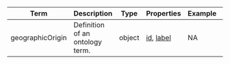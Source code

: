 |Term | Description | Type | Properties | Example | Enum|
| ---| ---| ---| ---| ---| --- |
| geographicOrigin | Definition of an ontology term. | object | [id](./id.md), [label](./label.md) | NA | NA|
